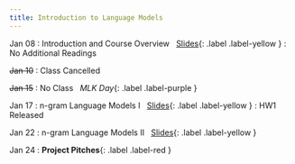 ```yaml
---
title: Introduction to Language Models
---
```


Jan 08
: Introduction and Course Overview &nbsp; [Slides](assets/slides/24s-csci499-lmsnlp-lec01-intro.pdf){: .label .label-yellow }
  : No Additional Readings

~~Jan 10~~
: Class Cancelled

~~Jan 15~~
: No Class &nbsp; *MLK Day*{: .label .label-purple }

Jan 17
: n-gram Language Models I &nbsp; [Slides](assets/slides/24s-csci499-lmsnlp-lec02-ngrams.pdf){: .label .label-yellow }
  : HW1 Released


Jan 22
: n-gram Language Models II &nbsp; [Slides](assets/slides/24s-csci499-lmsnlp-lec03-ngrams-contd.pdf){: .label .label-yellow }


Jan 24
: **Project Pitches**{: .label .label-red }
